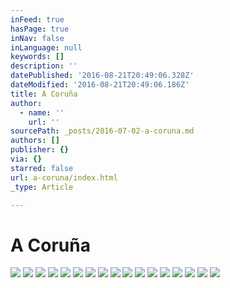 ```yaml
---
inFeed: true
hasPage: true
inNav: false
inLanguage: null
keywords: []
description: ''
datePublished: '2016-08-21T20:49:06.328Z'
dateModified: '2016-08-21T20:49:06.186Z'
title: A Coruña
author:
  - name: ''
    url: ''
sourcePath: _posts/2016-07-02-a-coruna.md
authors: []
publisher: {}
via: {}
starred: false
url: a-coruna/index.html
_type: Article

---
```

# A Coruña
![](https://s3-us-west-2.amazonaws.com/the-grid-img/p/2f2843849b9090e72841f07fbc9c46480fad00b6.jpg)
![](https://s3-us-west-2.amazonaws.com/the-grid-img/p/30bf06d2a7b22e89c0b11c9d5e62d70d66426f04.jpg)
![](https://the-grid-user-content.s3-us-west-2.amazonaws.com/ef72fcc8-1835-4d0e-800d-6d544f088bc1.jpg)
![](https://the-grid-user-content.s3-us-west-2.amazonaws.com/18789e2c-6883-46b4-af41-a8d36453da20.jpg)
![](https://imgflo.herokuapp.com/graph/vahj1ThiexotieMo/37411162c1f86edde27ef5eb351d2e95/croprotate.jpg?cropheight=1426&cropwidth=5216&degrees=0&input=https%3A%2F%2Fthe-grid-user-content.s3-us-west-2.amazonaws.com%2F07dff827-8972-4d4b-94ba-9ffd261b9750.jpg&x=0&y=0)
![](https://the-grid-user-content.s3-us-west-2.amazonaws.com/0059dfa9-1b48-4d82-b0fc-57d3eb983348.jpg)
![](https://the-grid-user-content.s3-us-west-2.amazonaws.com/43552f23-94d8-43a1-8402-28b25a23f9a1.jpg)
![](https://the-grid-user-content.s3-us-west-2.amazonaws.com/dc8640e2-ee92-4aa9-ac24-d132c4b6907b.jpg)
![](https://imgflo.herokuapp.com/graph/vahj1ThiexotieMo/32c1c2a49573008025f56cc880da1f9e/croprotate.jpg?cropheight=2816&cropwidth=2112&degrees=-270&input=https%3A%2F%2Fthe-grid-user-content.s3-us-west-2.amazonaws.com%2Fa90bbd03-9a49-49f3-867f-61d463062aa1.jpg&x=0&y=0)
![](https://the-grid-user-content.s3-us-west-2.amazonaws.com/68f882d7-f4ed-43bb-9393-21e3d11c45db.jpg)
![](https://s3-us-west-2.amazonaws.com/the-grid-img/p/1a1eb33a01a3f75e809f8e83504b0c9942968936.jpg)
![](https://the-grid-user-content.s3-us-west-2.amazonaws.com/2c8f0211-c1d5-4167-a714-8a206d31bd54.jpg)
![](https://the-grid-user-content.s3-us-west-2.amazonaws.com/1525b718-5ca7-4592-8364-6ddb810a2d73.jpg)
![](https://the-grid-user-content.s3-us-west-2.amazonaws.com/21cbe949-df2f-4133-a023-64c098c4fb89.jpg)
![](https://the-grid-user-content.s3-us-west-2.amazonaws.com/3a00a3a1-e594-43f8-bbad-52300e5061f2.jpg)
![](https://the-grid-user-content.s3-us-west-2.amazonaws.com/1fc70055-4c1d-4934-8136-990722844897.jpg)
![](https://the-grid-user-content.s3-us-west-2.amazonaws.com/502a1c79-6e85-4c28-b3f7-2f0d9cf26c8e.jpg)